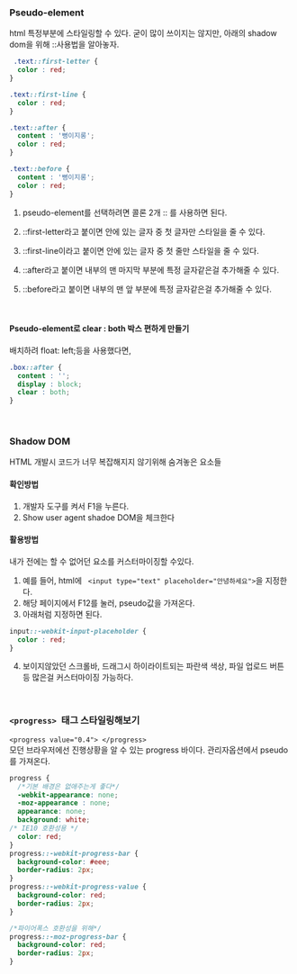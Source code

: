 ### Pseudo-element
html 특정부분에 스타일링할 수 있다.
굳이 많이 쓰이지는 않지만, 아래의 shadow dom을 위해 ::사용법을 알아놓자.

```css
 .text::first-letter {
  color : red;
}

.text::first-line {
  color : red;
}

.text::after {
  content : '뻥이지롱';
  color : red;
}

.text::before {
  content : '뻥이지롱';
  color : red;
}
```
1. pseudo-element를 선택하려면 콜론 2개 :: 를 사용하면 된다. 

2. ::first-letter라고 붙이면 안에 있는 글자 중 첫 글자만 스타일을 줄 수 있다.
3. ::first-line이라고 붙이면 안에 있는 글자 중 첫 줄만 스타일을 줄 수 있다.

4. ::after라고 붙이면 내부의 맨 마지막 부분에 특정 글자같은걸 추가해줄 수 있다.

5. ::before라고 붙이면 내부의 맨 앞 부분에 특정 글자같은걸 추가해줄 수 있다.


<br>

#### Pseudo-element로 clear : both 박스 편하게 만들기
배치하려 float: left;등을 사용했다면,
```css
.box::after {
  content : '';
  display : block;
  clear : both;
}
```
<br>


### Shadow DOM
HTML 개발시 코드가 너무 복잡해지지 않기위해 숨겨놓은 요소들

#### 확인방법
1. 개발자 도구를 켜서 F1을 누른다.
2. Show user agent shadoe DOM을 체크한다

#### 활용방법
내가 전에는 할 수 없어던 요소를 커스터마이징할 수있다.
1. 예를 들어, html에  ``` <input type="text" placeholder="안녕하세요">```을 지정한다.
2. 해당 페이지에서 F12를 눌러, pseudo값을 가져온다.
3. 아래처럼 지정하면 된다.
```css
input::-webkit-input-placeholder {
  color : red; 
}
```
4. 보이지않았던 스크롤바, 드래그시 하이라이트되는 파란색 색상, 파일 업로드 버튼 등 많은걸 커스터마이징 가능하다.

<br>

### ```<progress> ```태그 스타일링해보기
```<progress value="0.4"> </progress>```  
모던 브라우저에선 진행상황을 알 수 있는 progress 바이다. 관리자옵션에서 pseudo를 가져온다.
```css
progress {
  /*기본 배경은 없애주는게 좋다*/
  -webkit-appearance: none;
  -moz-appearance : none;
  appearance: none;
  background: white;
/* IE10 호환성용 */
  color: red;
}
progress::-webkit-progress-bar {
  background-color: #eee;
  border-radius: 2px;
}
progress::-webkit-progress-value {
  background-color: red;
  border-radius: 2px;
}

/*파이어폭스 호환성을 위해*/
progress::-moz-progress-bar {
  background-color: red;
  border-radius: 2px;
}
```